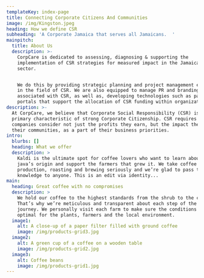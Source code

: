 ```yaml
---
templateKey: index-page
title: Connecting Corporate Citizens And Communities
image: /img/Kingston.jpeg
heading: How we define CSR
subheading: 'A Corporate Jamaica that serves all Jamaicans.  '
mainpitch:
  title: About Us
  description: >-
    CorpCare is dedicated to assessing, diagnosing & supporting the
    implementation of CSR strategies for measured impact in the Jamaican private
    sector.


    We do this by providing strategic planning and project management expertise
    in the field of CSR. We are also equipped to manage PR and branding
    associated with CSR, as well as, developing technologies such as payment
    portals that support the allocation of CSR funding within organizations.
description: >-
  At CorpCare, we believe that Corporate Social Responsibility (CSR) is a
  primary characteristic of strong Corporate Citizenship. CSR requires that
  companies consider not just the profits they earn, but the impact they have on
  their communities, as a part of their business priorities.
intro:
  blurbs: []
  heading: What we offer
  description: >
    Kaldi is the ultimate spot for coffee lovers who want to learn about their
    java’s origin and support the farmers that grew it. We take coffee
    production, roasting and brewing seriously and we’re glad to pass that
    knowledge to anyone. This is an edit via identity...
main:
  heading: Great coffee with no compromises
  description: >
    We hold our coffee to the highest standards from the shrub to the cup.
    That’s why we’re meticulous and transparent about each step of the coffee’s
    journey. We personally visit each farm to make sure the conditions are
    optimal for the plants, farmers and the local environment.
  image1:
    alt: A close-up of a paper filter filled with ground coffee
    image: /img/products-grid3.jpg
  image2:
    alt: A green cup of a coffee on a wooden table
    image: /img/products-grid2.jpg
  image3:
    alt: Coffee beans
    image: /img/products-grid1.jpg
---
```



